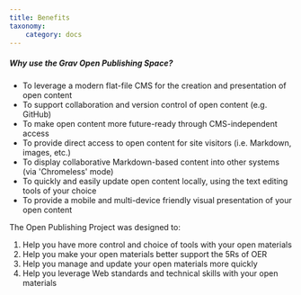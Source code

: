 ```yaml
---
title: Benefits
taxonomy:
    category: docs
---
```


##### Why use the Grav Open Publishing Space?
* To leverage a modern flat-file CMS for the creation and presentation of open content
* To support collaboration and version control of open content (e.g. GitHub)
* To make open content more future-ready through CMS-independent access
* To provide direct access to open content for site visitors (i.e. Markdown, images, etc.)
* To display collaborative Markdown-based content into other systems (via 'Chromeless' mode)
* To quickly and easily update open content locally, using the text editing tools of your choice
* To provide a mobile and multi-device friendly visual presentation of your open content

The Open Publishing Project was designed to:

1. Help you have more control and choice of tools with your open materials
1. Help you make your open materials better support the 5Rs of OER
1. Help you manage and update your open materials more quickly
1. Help you leverage Web standards and technical skills with your open materials

